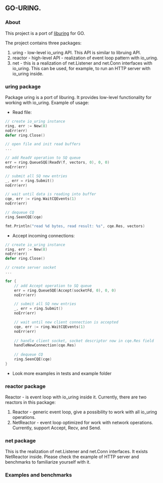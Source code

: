 ## GO-URING.

### About
This project is a port of [liburing](https://github.com/axboe/liburing) for GO.

The project contains three packages:
1. uring - low-level io_uring API. This API is similar to libruing API.
2. reactor - high-level API - realization of event loop pattern with io_uring.
3. net - this is a realization of net.Listener and net.Conn interfaces with io_uring. This can be used, for example, to run an HTTP server with io_uring inside.

### uring package

Package uring is a port of liburing. It provides low-level functionality for working with io_uring.
Example of usage:

- Read file:
```GO
// create io_uring instance
ring, err := New(8)
noErr(err)
defer ring.Close()

// open file and init read buffers
...

// add ReadV operation to SQ queue
err = ring.QueueSQE(ReadV(f, vectors, 0), 0, 0)
noErr(err)

// submit all SQ new entries
_, err = ring.Submit()
noErr(err)

// wait until data is reading into buffer
cqe, err := ring.WaitCQEvents(1)
noErr(err)

// dequeue CQ
ring.SeenCQE(cqe)

fmt.Println("read %d bytes, read result: %s", cqe.Res, vectors)
```

- Accept incoming connections:
```GO
// create io_uring instance
ring, err := New(8)
noErr(err)
defer ring.Close()

// create server socket
...

for {
    // add Accept operation to SQ queue
    err = ring.QueueSQE(Accept(socketFd, 0), 0, 0)
    noErr(err)

    // submit all SQ new entries
    _, err = ring.Submit()
    noErr(err)

    // wait until new client connection is accepted
    cqe, err := ring.WaitCQEvents(1)
    noErr(err)
    
    // handle client socket, socket descriptor now in cqe.Res field
    handleNewConnection(cqe.Res)
    
    // dequeue CQ
    ring.SeenCQE(cqe)
}
```

- Look more examples in tests and example folder

### reactor package

Reactor - is event loop with io_uring inside it. Currently, there are two reactors in this package:
1. Reactor - generic event loop, give a possibility to work with all io_uring operations.
2. NetReactor - event loop optimized for work with network operations. Currently, support Accept, Recv, and Send.

### net package

This is the realization of net.Listener and net.Conn interfaces. It exists NetReactor inside. Please check the example of HTTP server and benchmarks to familiarize yourself with it.

### Examples and benchmarks